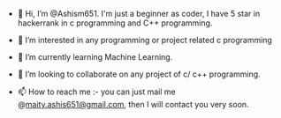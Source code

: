 - 👋 Hi, I’m @Ashism651. I'm just a beginner as coder, I have 5 star in hackerrank in c programming and C++ programming.


- 👀 I’m interested in any programming or project related c programming 
- 🌱 I’m currently learning  Machine Learning.
- 💞️ I’m looking to collaborate on any project of c/ c++ programming.
- 📫 How to reach me :- you can just mail me @maity.ashis651@gmail.com, then I will contact you very soon.

<!---
Ashism651/Ashism651 is a ✨ special ✨ repository because its `README.md` (this file) appears on your GitHub profile.
You can click the Preview link to take a look at your changes.
--->
